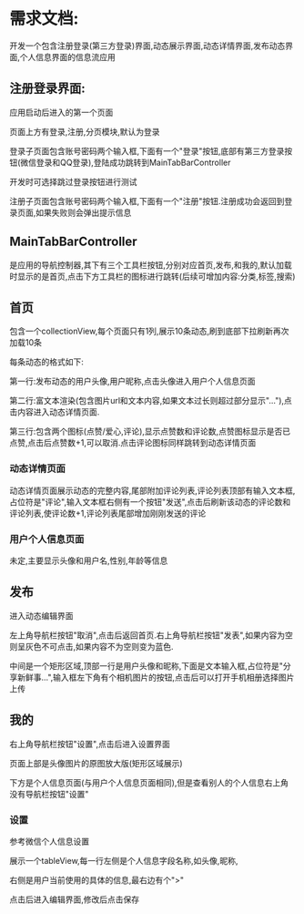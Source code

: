 # 需求文档:

开发一个包含注册登录(第三方登录)界面,动态展示界面,动态详情界面,发布动态界面,个人信息界面的信息流应用

## 注册登录界面:

应用启动后进入的第一个页面

页面上方有登录,注册,分页模块,默认为登录

登录子页面包含账号密码两个输入框,下面有一个"登录"按钮,底部有第三方登录按钮(微信登录和QQ登录),登陆成功跳转到MainTabBarController

开发时可选择跳过登录按钮进行测试

注册子页面包含账号密码两个输入框,下面有一个"注册"按钮.注册成功会返回到登录页面,如果失败则会弹出提示信息

## MainTabBarController

是应用的导航控制器,其下有三个工具栏按钮,分别对应首页,发布,和我的,默认加载时显示的是首页,点击下方工具栏的图标进行跳转(后续可增加内容:分类,标签,搜索)

## 首页

包含一个collectionView,每个页面只有1列,展示10条动态,刷到底部下拉刷新再次加载10条

每条动态的格式如下:

第一行:发布动态的用户头像,用户昵称,点击头像进入用户个人信息页面

第二行:富文本渲染(包含图片url和文本内容,如果文本过长则超过部分显示"..."),点击内容进入动态详情页面.

第三行:包含两个图标(点赞/爱心,评论),显示点赞数和评论数,点赞图标显示是否已点赞,点击后点赞数+1,可以取消.点击评论图标同样跳转到动态详情页面

### 动态详情页面

动态详情页面展示动态的完整内容,尾部附加评论列表,评论列表顶部有输入文本框,占位符是"评论",输入文本框右侧有一个按钮"发送",点击后刷新该动态的评论数和评论列表,使评论数+1,评论列表尾部增加刚刚发送的评论

### 用户个人信息页面

未定,主要显示头像和用户名,性别,年龄等信息

## 发布

进入动态编辑界面

左上角导航栏按钮"取消",点击后返回首页.右上角导航栏按钮"发表",如果内容为空则呈灰色不可点击,如果内容不为空则变为蓝色.

中间是一个矩形区域,顶部一行是用户头像和昵称,下面是文本输入框,占位符是"分享新鲜事...",输入框左下角有个相机图片的按钮,点击后可以打开手机相册选择图片上传

## 我的

右上角导航栏按钮"设置",点击后进入设置界面

页面上部是头像图片的原图放大版(矩形区域展示)

下方是个人信息页面(与用户个人信息页面相同),但是查看别人的个人信息右上角没有导航栏按钮"设置"

### 设置

参考微信个人信息设置

展示一个tableView,每一行左侧是个人信息字段名称,如头像,昵称,

右侧是用户当前使用的具体的信息,最右边有个">"

点击后进入编辑界面,修改后点击保存